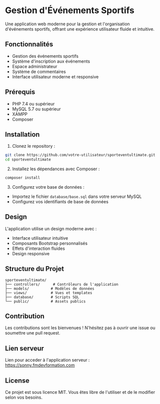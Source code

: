 # Gestion d'Événements Sportifs

Une application web moderne pour la gestion et l'organisation d'événements sportifs, offrant une expérience utilisateur fluide et intuitive.

## Fonctionnalités

- Gestion des événements sportifs
- Système d'inscription aux événements
- Espace administrateur
- Système de commentaires
- Interface utilisateur moderne et responsive

## Prérequis

- PHP 7.4 ou supérieur
- MySQL 5.7 ou supérieur
- XAMPP
- Composer

## Installation

1. Clonez le repository :
```bash
git clone https://github.com/votre-utilisateur/sporteventultimate.git
cd sporteventultimate
```

2. Installez les dépendances avec Composer :
```bash
composer install
```

3. Configurez votre base de données :
- Importez le fichier `database/base.sql` dans votre serveur MySQL
- Configurez vos identifiants de base de données

## Design

L'application utilise un design moderne avec :
- Interface utilisateur intuitive
- Composants Bootstrap personnalisés
- Effets d'interaction fluides
- Design responsive

## Structure du Projet

```
sporteventultimate/
├── controllers/      # Contrôleurs de l'application
├── models/          # Modèles de données
├── views/           # Vues et templates
├── database/        # Scripts SQL
└── public/          # Assets publics
```

## Contribution

Les contributions sont les bienvenues ! N'hésitez pas à ouvrir une issue ou soumettre une pull request.

## Lien serveur 
Lien pour acceder à l'application serveur : https://sonny.fmdevformation.com

## License

Ce projet est sous licence MIT. Vous êtes libre de l'utiliser et de le modifier selon vos besoins.
